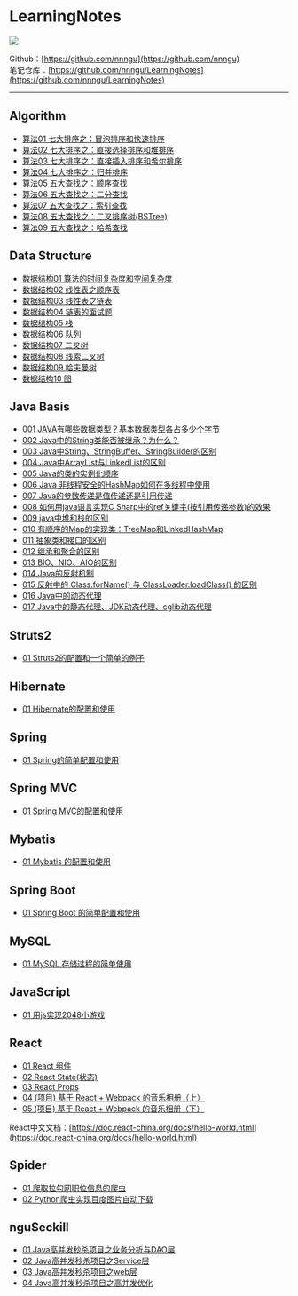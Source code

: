 # LearningNotes
![](https://raw.githubusercontent.com/nnngu/FigureBed/master/2018/1/29/001.jpeg)

Github：[https://github.com/nnngu](https://github.com/nnngu)  
笔记仓库：[https://github.com/nnngu/LearningNotes](https://github.com/nnngu/LearningNotes)    

--- 

## Algorithm
* [算法01 七大排序之：冒泡排序和快速排序](https://github.com/nnngu/LearningNotes/blob/master/Algorithm/%E7%AE%97%E6%B3%9501%20%E4%B8%83%E5%A4%A7%E6%8E%92%E5%BA%8F%E4%B9%8B%EF%BC%9A%E5%86%92%E6%B3%A1%E6%8E%92%E5%BA%8F%E5%92%8C%E5%BF%AB%E9%80%9F%E6%8E%92%E5%BA%8F.md)
* [算法02 七大排序之：直接选择排序和堆排序](https://github.com/nnngu/LearningNotes/blob/master/Algorithm/%E7%AE%97%E6%B3%9502%20%E4%B8%83%E5%A4%A7%E6%8E%92%E5%BA%8F%E4%B9%8B%EF%BC%9A%E7%9B%B4%E6%8E%A5%E9%80%89%E6%8B%A9%E6%8E%92%E5%BA%8F%E5%92%8C%E5%A0%86%E6%8E%92%E5%BA%8F.md)
* [算法03 七大排序之：直接插入排序和希尔排序](https://github.com/nnngu/LearningNotes/blob/master/Algorithm/%E7%AE%97%E6%B3%9503%20%E4%B8%83%E5%A4%A7%E6%8E%92%E5%BA%8F%E4%B9%8B%EF%BC%9A%E7%9B%B4%E6%8E%A5%E6%8F%92%E5%85%A5%E6%8E%92%E5%BA%8F%E5%92%8C%E5%B8%8C%E5%B0%94%E6%8E%92%E5%BA%8F.md)
* [算法04 七大排序之：归并排序](https://github.com/nnngu/LearningNotes/blob/master/Algorithm/%E7%AE%97%E6%B3%9504%20%E4%B8%83%E5%A4%A7%E6%8E%92%E5%BA%8F%E4%B9%8B%EF%BC%9A%E5%BD%92%E5%B9%B6%E6%8E%92%E5%BA%8F.md)
* [算法05 五大查找之：顺序查找](https://github.com/nnngu/LearningNotes/blob/master/Algorithm/%E7%AE%97%E6%B3%9505%20%E4%BA%94%E5%A4%A7%E6%9F%A5%E6%89%BE%E4%B9%8B%EF%BC%9A%E9%A1%BA%E5%BA%8F%E6%9F%A5%E6%89%BE.md)
* [算法06 五大查找之：二分查找](https://github.com/nnngu/LearningNotes/blob/master/Algorithm/%E7%AE%97%E6%B3%9506%20%E4%BA%94%E5%A4%A7%E6%9F%A5%E6%89%BE%E4%B9%8B%EF%BC%9A%E4%BA%8C%E5%88%86%E6%9F%A5%E6%89%BE.md)
* [算法07 五大查找之：索引查找](https://github.com/nnngu/LearningNotes/blob/master/Algorithm/%E7%AE%97%E6%B3%9507%20%E4%BA%94%E5%A4%A7%E6%9F%A5%E6%89%BE%E4%B9%8B%EF%BC%9A%E7%B4%A2%E5%BC%95%E6%9F%A5%E6%89%BE.md)
* [算法08 五大查找之：二叉排序树(BSTree)](https://github.com/nnngu/LearningNotes/blob/master/Algorithm/%E7%AE%97%E6%B3%9508%20%E4%BA%94%E5%A4%A7%E6%9F%A5%E6%89%BE%E4%B9%8B%EF%BC%9A%E4%BA%8C%E5%8F%89%E6%8E%92%E5%BA%8F%E6%A0%91(BSTree).md)
* [算法09 五大查找之：哈希查找](https://github.com/nnngu/LearningNotes/blob/master/Algorithm/%E7%AE%97%E6%B3%9509%20%E4%BA%94%E5%A4%A7%E6%9F%A5%E6%89%BE%E4%B9%8B%EF%BC%9A%E5%93%88%E5%B8%8C%E6%9F%A5%E6%89%BE.md)


## Data Structure
* [数据结构01 算法的时间复杂度和空间复杂度](https://github.com/nnngu/LearningNotes/blob/master/Data%20Structure/%E6%95%B0%E6%8D%AE%E7%BB%93%E6%9E%8401%20%E7%AE%97%E6%B3%95%E7%9A%84%E6%97%B6%E9%97%B4%E5%A4%8D%E6%9D%82%E5%BA%A6%E5%92%8C%E7%A9%BA%E9%97%B4%E5%A4%8D%E6%9D%82%E5%BA%A6.md)
* [数据结构02 线性表之顺序表](https://github.com/nnngu/LearningNotes/blob/master/Data%20Structure/%E6%95%B0%E6%8D%AE%E7%BB%93%E6%9E%8402%20%E7%BA%BF%E6%80%A7%E8%A1%A8%E4%B9%8B%E9%A1%BA%E5%BA%8F%E8%A1%A8.md)
* [数据结构03 线性表之链表](https://github.com/nnngu/LearningNotes/blob/master/Data%20Structure/%E6%95%B0%E6%8D%AE%E7%BB%93%E6%9E%8403%20%E7%BA%BF%E6%80%A7%E8%A1%A8%E4%B9%8B%E9%93%BE%E8%A1%A8.md)
* [数据结构04 链表的面试题](https://github.com/nnngu/LearningNotes/blob/master/Data%20Structure/%E6%95%B0%E6%8D%AE%E7%BB%93%E6%9E%8404%20%E9%93%BE%E8%A1%A8%E7%9A%84%E9%9D%A2%E8%AF%95%E9%A2%98.md)
* [数据结构05 栈](https://github.com/nnngu/LearningNotes/blob/master/Data%20Structure/%E6%95%B0%E6%8D%AE%E7%BB%93%E6%9E%8405%20%E6%A0%88.md)
* [数据结构06 队列](https://github.com/nnngu/LearningNotes/blob/master/Data%20Structure/%E6%95%B0%E6%8D%AE%E7%BB%93%E6%9E%8406%20%E9%98%9F%E5%88%97.md)
* [数据结构07 二叉树](https://github.com/nnngu/LearningNotes/blob/master/Data%20Structure/%E6%95%B0%E6%8D%AE%E7%BB%93%E6%9E%8407%20%E4%BA%8C%E5%8F%89%E6%A0%91.md)
* [数据结构08 线索二叉树](https://github.com/nnngu/LearningNotes/blob/master/Data%20Structure/%E6%95%B0%E6%8D%AE%E7%BB%93%E6%9E%8408%20%E7%BA%BF%E7%B4%A2%E4%BA%8C%E5%8F%89%E6%A0%91.md)
* [数据结构09 哈夫曼树](https://github.com/nnngu/LearningNotes/blob/master/Data%20Structure/%E6%95%B0%E6%8D%AE%E7%BB%93%E6%9E%8409%20%E5%93%88%E5%A4%AB%E6%9B%BC%E6%A0%91.md)
* [数据结构10 图](https://github.com/nnngu/LearningNotes/blob/master/Data%20Structure/%E6%95%B0%E6%8D%AE%E7%BB%93%E6%9E%8410%20%E5%9B%BE.md)


## Java Basis
* [001 JAVA有哪些数据类型？基本数据类型各占多少个字节](https://github.com/nnngu/LearningNotes/blob/master/Java%20Basis/001%20JAVA%E6%9C%89%E5%93%AA%E4%BA%9B%E6%95%B0%E6%8D%AE%E7%B1%BB%E5%9E%8B%EF%BC%9F%E5%9F%BA%E6%9C%AC%E6%95%B0%E6%8D%AE%E7%B1%BB%E5%9E%8B%E5%90%84%E5%8D%A0%E5%A4%9A%E5%B0%91%E4%B8%AA%E5%AD%97%E8%8A%82.md)
* [002 Java中的String类能否被继承？为什么？](https://github.com/nnngu/LearningNotes/blob/master/Java%20Basis/002%20Java%E4%B8%AD%E7%9A%84String%E7%B1%BB%E8%83%BD%E5%90%A6%E8%A2%AB%E7%BB%A7%E6%89%BF%EF%BC%9F%E4%B8%BA%E4%BB%80%E4%B9%88%EF%BC%9F.md)
* [003 Java中String、StringBuffer、StringBuilder的区别](https://github.com/nnngu/LearningNotes/blob/master/Java%20Basis/003%20Java%E4%B8%ADString%E3%80%81StringBuffer%E3%80%81StringBuilder%E7%9A%84%E5%8C%BA%E5%88%AB.md)
* [004 Java中ArrayList与LinkedList的区别](https://github.com/nnngu/LearningNotes/blob/master/Java%20Basis/004%20Java%E4%B8%ADArrayList%E4%B8%8ELinkedList%E7%9A%84%E5%8C%BA%E5%88%AB.md)
* [005 Java的类的实例化顺序](https://github.com/nnngu/LearningNotes/blob/master/Java%20Basis/005%20Java%E7%9A%84%E7%B1%BB%E7%9A%84%E5%AE%9E%E4%BE%8B%E5%8C%96%E9%A1%BA%E5%BA%8F.md)
* [006 Java 非线程安全的HashMap如何在多线程中使用](https://github.com/nnngu/LearningNotes/blob/master/Java%20Basis/006%20Java%20%E9%9D%9E%E7%BA%BF%E7%A8%8B%E5%AE%89%E5%85%A8%E7%9A%84HashMap%E5%A6%82%E4%BD%95%E5%9C%A8%E5%A4%9A%E7%BA%BF%E7%A8%8B%E4%B8%AD%E4%BD%BF%E7%94%A8.md)
* [007 Java的参数传递是值传递还是引用传递](https://github.com/nnngu/LearningNotes/blob/master/Java%20Basis/007%20Java%E7%9A%84%E5%8F%82%E6%95%B0%E4%BC%A0%E9%80%92%E6%98%AF%E5%80%BC%E4%BC%A0%E9%80%92%E8%BF%98%E6%98%AF%E5%BC%95%E7%94%A8%E4%BC%A0%E9%80%92.md)
* [008 如何用java语言实现C Sharp中的ref关键字(按引用传递参数)的效果](https://github.com/nnngu/LearningNotes/blob/master/Java%20Basis/008%20%E5%A6%82%E4%BD%95%E7%94%A8java%E8%AF%AD%E8%A8%80%E5%AE%9E%E7%8E%B0C%20Sharp%E4%B8%AD%E7%9A%84ref%E5%85%B3%E9%94%AE%E5%AD%97(%E6%8C%89%E5%BC%95%E7%94%A8%E4%BC%A0%E9%80%92%E5%8F%82%E6%95%B0)%E7%9A%84%E6%95%88%E6%9E%9C.md)
* [009 java中堆和栈的区别](https://github.com/nnngu/LearningNotes/blob/master/Java%20Basis/009%20java%E4%B8%AD%E5%A0%86%E5%92%8C%E6%A0%88%E7%9A%84%E5%8C%BA%E5%88%AB.md)
* [010 有顺序的Map的实现类：TreeMap和LinkedHashMap](https://github.com/nnngu/LearningNotes/blob/master/Java%20Basis/010%20%E6%9C%89%E9%A1%BA%E5%BA%8F%E7%9A%84Map%E7%9A%84%E5%AE%9E%E7%8E%B0%E7%B1%BB%EF%BC%9ATreeMap%E5%92%8CLinkedHashMap.md)
* [011 抽象类和接口的区别](https://github.com/nnngu/LearningNotes/blob/master/Java%20Basis/011%20%E6%8A%BD%E8%B1%A1%E7%B1%BB%E5%92%8C%E6%8E%A5%E5%8F%A3%E7%9A%84%E5%8C%BA%E5%88%AB.md)
* [012 继承和聚合的区别](https://github.com/nnngu/LearningNotes/blob/master/Java%20Basis/012%20%E7%BB%A7%E6%89%BF%E5%92%8C%E8%81%9A%E5%90%88%E7%9A%84%E5%8C%BA%E5%88%AB.md)
* [013 BIO、NIO、AIO的区别](https://github.com/nnngu/LearningNotes/blob/master/Java%20Basis/013%20BIO%E3%80%81NIO%E3%80%81AIO%E7%9A%84%E5%8C%BA%E5%88%AB.md)
* [014 Java的反射机制](https://github.com/nnngu/LearningNotes/blob/master/Java%20Basis/014%20Java%E7%9A%84%E5%8F%8D%E5%B0%84%E6%9C%BA%E5%88%B6.md)
* [015 反射中的 Class.forName() 与 ClassLoader.loadClass() 的区别](https://github.com/nnngu/LearningNotes/blob/master/Java%20Basis/015%20%E5%8F%8D%E5%B0%84%E4%B8%AD%E7%9A%84%20Class.forName()%20%E4%B8%8E%20ClassLoader.loadClass()%20%E7%9A%84%E5%8C%BA%E5%88%AB.md)
* [016 Java中的动态代理](https://github.com/nnngu/LearningNotes/blob/master/Java%20Basis/016%20Java%E4%B8%AD%E7%9A%84%E5%8A%A8%E6%80%81%E4%BB%A3%E7%90%86.md)
* [017 Java中的静态代理、JDK动态代理、cglib动态代理](https://github.com/nnngu/LearningNotes/blob/master/Java%20Basis/017%20Java%E4%B8%AD%E7%9A%84%E9%9D%99%E6%80%81%E4%BB%A3%E7%90%86%E3%80%81JDK%E5%8A%A8%E6%80%81%E4%BB%A3%E7%90%86%E3%80%81cglib%E5%8A%A8%E6%80%81%E4%BB%A3%E7%90%86.md)



## Struts2
* [01 Struts2的配置和一个简单的例子](https://github.com/nnngu/LearningNotes/blob/master/Struts2/01%20Struts2%E7%9A%84%E9%85%8D%E7%BD%AE%E5%92%8C%E4%B8%80%E4%B8%AA%E7%AE%80%E5%8D%95%E7%9A%84%E4%BE%8B%E5%AD%90.md)



## Hibernate
* [01 Hibernate的配置和使用](https://github.com/nnngu/LearningNotes/blob/master/Hibernate/01%20Hibernate%E7%9A%84%E9%85%8D%E7%BD%AE%E5%92%8C%E4%BD%BF%E7%94%A8.md)


## Spring
* [01 Spring的简单配置和使用](https://github.com/nnngu/LearningNotes/blob/master/Spring/01%20Spring%E7%9A%84%E7%AE%80%E5%8D%95%E9%85%8D%E7%BD%AE%E5%92%8C%E4%BD%BF%E7%94%A8.md)


## Spring MVC
* [01 Spring MVC的配置和使用](https://github.com/nnngu/LearningNotes/blob/master/Spring%20MVC/01%20Spring%20MVC%E7%9A%84%E9%85%8D%E7%BD%AE%E5%92%8C%E4%BD%BF%E7%94%A8.md)


## Mybatis
* [01 Mybatis 的配置和使用](https://github.com/nnngu/LearningNotes/blob/master/Mybatis/01%20Mybatis%20%E7%9A%84%E9%85%8D%E7%BD%AE%E5%92%8C%E4%BD%BF%E7%94%A8.md)


## Spring Boot
* [01 Spring Boot 的简单配置和使用](https://github.com/nnngu/LearningNotes/blob/master/Spring%20Boot/01%20Spring%20Boot%20%E7%9A%84%E7%AE%80%E5%8D%95%E9%85%8D%E7%BD%AE%E5%92%8C%E4%BD%BF%E7%94%A8.md)


## MySQL
* [01 MySQL 存储过程的简单使用](https://github.com/nnngu/LearningNotes/blob/master/MySQL/01%20MySQL%20%E5%AD%98%E5%82%A8%E8%BF%87%E7%A8%8B%E7%9A%84%E7%AE%80%E5%8D%95%E4%BD%BF%E7%94%A8.md)



## JavaScript
* [01 用js实现2048小游戏](https://github.com/nnngu/LearningNotes/blob/master/JavaScript/01%20%E7%94%A8js%E5%AE%9E%E7%8E%B02048%E5%B0%8F%E6%B8%B8%E6%88%8F.md)



## React 
* [01 React 组件](https://github.com/nnngu/LearningNotes/blob/master/React/01%20React%20%E7%BB%84%E4%BB%B6.md)
* [02 React State(状态)](https://github.com/nnngu/LearningNotes/blob/master/React/02%20React%20State(%E7%8A%B6%E6%80%81).md)
* [03 React Props](https://github.com/nnngu/LearningNotes/blob/master/React/03%20React%20Props.md)
* [04 (项目) 基于 React + Webpack 的音乐相册（上）](https://github.com/nnngu/LearningNotes/blob/master/React/04%20(%E9%A1%B9%E7%9B%AE)%20%E5%9F%BA%E4%BA%8E%20React%20%2B%20%20Webpack%20%E7%9A%84%E9%9F%B3%E4%B9%90%E7%9B%B8%E5%86%8C%EF%BC%88%E4%B8%8A%EF%BC%89.md)
* [05 (项目) 基于 React + Webpack 的音乐相册（下）](https://github.com/nnngu/LearningNotes/blob/master/React/05%20(%E9%A1%B9%E7%9B%AE)%20%E5%9F%BA%E4%BA%8E%20React%20%2B%20Webpack%20%E7%9A%84%E9%9F%B3%E4%B9%90%E7%9B%B8%E5%86%8C%EF%BC%88%E4%B8%8B%EF%BC%89.md)

React中文文档：[https://doc.react-china.org/docs/hello-world.html](https://doc.react-china.org/docs/hello-world.html)



## Spider
* [01 爬取拉勾网职位信息的爬虫](https://github.com/nnngu/LearningNotes/blob/master/Spider/01%20%E7%88%AC%E5%8F%96%E6%8B%89%E5%8B%BE%E7%BD%91%E8%81%8C%E4%BD%8D%E4%BF%A1%E6%81%AF%E7%9A%84%E7%88%AC%E8%99%AB.md)
* [02 Python爬虫实现百度图片自动下载](https://github.com/nnngu/LearningNotes/blob/master/Spider/02%20Python%E7%88%AC%E8%99%AB%E5%AE%9E%E7%8E%B0%E7%99%BE%E5%BA%A6%E5%9B%BE%E7%89%87%E8%87%AA%E5%8A%A8%E4%B8%8B%E8%BD%BD.md)



## nguSeckill
* [01 Java高并发秒杀项目之业务分析与DAO层](https://github.com/nnngu/LearningNotes/blob/master/nguSeckill/01%20Java%E9%AB%98%E5%B9%B6%E5%8F%91%E7%A7%92%E6%9D%80%E9%A1%B9%E7%9B%AE%E4%B9%8B%E4%B8%9A%E5%8A%A1%E5%88%86%E6%9E%90%E4%B8%8EDAO%E5%B1%82.md)
* [02 Java高并发秒杀项目之Service层](https://github.com/nnngu/LearningNotes/blob/master/nguSeckill/02%20Java%E9%AB%98%E5%B9%B6%E5%8F%91%E7%A7%92%E6%9D%80%E9%A1%B9%E7%9B%AE%E4%B9%8BService%E5%B1%82.md)
* [03 Java高并发秒杀项目之web层](https://github.com/nnngu/LearningNotes/blob/master/nguSeckill/03%20Java%E9%AB%98%E5%B9%B6%E5%8F%91%E7%A7%92%E6%9D%80%E9%A1%B9%E7%9B%AE%E4%B9%8Bweb%E5%B1%82.md)
* [04 Java高并发秒杀项目之高并发优化](https://github.com/nnngu/LearningNotes/blob/master/nguSeckill/04%20Java%E9%AB%98%E5%B9%B6%E5%8F%91%E7%A7%92%E6%9D%80%E9%A1%B9%E7%9B%AE%E4%B9%8B%E9%AB%98%E5%B9%B6%E5%8F%91%E4%BC%98%E5%8C%96.md)


 
 
 
